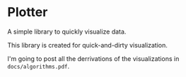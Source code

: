 # Plotter

A simple library to quickly visualize data.

This library is created for quick-and-dirty visualization.

I'm going to post all the derrivations of the visualizations in
`docs/algorithms.pdf`.
